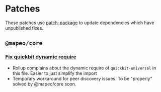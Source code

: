 # Patches

These patches use [patch-package](https://github.com/ds300/patch-package) to update dependencies which have unpublished fixes.

## `@mapeo/core`

### [Fix quickbit dynamic require](./@mapeo+core+9.0.0-alpha.5+001+fix-quickbit-dynamic-require.patch)

- Rollup complains about the dynamic require of `quickbit-universal` in this file. Easier to just simplify the import
- Temporary workaround for peer discovery issues. To be "properly" solved by @mapeo/core soon.
